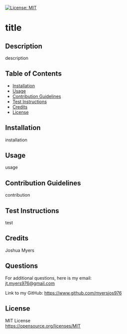 [![License: MIT](https://img.shields.io/badge/License-MIT-yellow.svg)](https://opensource.org/licenses/MIT)  
  # title  

  ## Description  
  description  
  
  ## Table of Contents  
  - [Installation](#installation)  
  - [Usage](#usage)  
  - [Contribution Guidelines](#contribution_guidelines)  
  - [Test Instructions](#test_instructions)  
  - [Credits](#credits)  
  - [License](#license)  
  
  ## Installation  
  installation  
  
  ## Usage  
  usage  
  
  ## Contribution Guidelines  
  contribution  
  
  ## Test Instructions  
  test  
  
  ## Credits  
  Joshua Myers 
  
  ## Questions  
  For additional questions, here is my email:  
  jt.myers976@gmail.com  
    
  Link to my GitHub:
  https://www.github.com/myersjos976  
  
  ## License  
  MIT License  
  https://opensource.org/licenses/MIT
